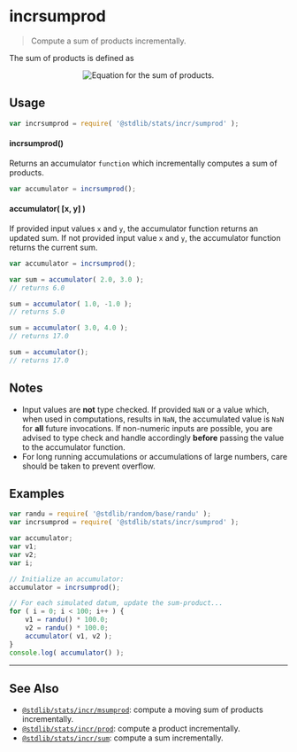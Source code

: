 <!--

@license Apache-2.0

Copyright (c) 2018 The Stdlib Authors.

Licensed under the Apache License, Version 2.0 (the "License");
you may not use this file except in compliance with the License.
You may obtain a copy of the License at

   http://www.apache.org/licenses/LICENSE-2.0

Unless required by applicable law or agreed to in writing, software
distributed under the License is distributed on an "AS IS" BASIS,
WITHOUT WARRANTIES OR CONDITIONS OF ANY KIND, either express or implied.
See the License for the specific language governing permissions and
limitations under the License.

-->

# incrsumprod

> Compute a sum of products incrementally.

<section class="intro">

The sum of products is defined as

<!-- <equation class="equation" label="eq:sum_product" align="center" raw="s = \sum_{i=0}^{n-1} x_i y_i" alt="Equation for the sum of products."> -->

<div class="equation" align="center" data-raw-text="s = \sum_{i=0}^{n-1} x_i y_i" data-equation="eq:sum_product">
    <img src="https://cdn.jsdelivr.net/gh/stdlib-js/stdlib@49d8cabda84033d55d7b8069f19ee3dd8b8d1496/lib/node_modules/@stdlib/stats/incr/sumprod/docs/img/equation_sum_product.svg" alt="Equation for the sum of products.">
    <br>
</div>

<!-- </equation> -->

</section>

<!-- /.intro -->

<section class="usage">

## Usage

```javascript
var incrsumprod = require( '@stdlib/stats/incr/sumprod' );
```

#### incrsumprod()

Returns an accumulator `function` which incrementally computes a sum of products.

```javascript
var accumulator = incrsumprod();
```

#### accumulator( \[x, y] )

If provided input values `x` and `y`, the accumulator function returns an updated sum. If not provided input value `x` and `y`, the accumulator function returns the current sum.

```javascript
var accumulator = incrsumprod();

var sum = accumulator( 2.0, 3.0 );
// returns 6.0

sum = accumulator( 1.0, -1.0 );
// returns 5.0

sum = accumulator( 3.0, 4.0 );
// returns 17.0

sum = accumulator();
// returns 17.0
```

</section>

<!-- /.usage -->

<section class="notes">

## Notes

-   Input values are **not** type checked. If provided `NaN` or a value which, when used in computations, results in `NaN`, the accumulated value is `NaN` for **all** future invocations. If non-numeric inputs are possible, you are advised to type check and handle accordingly **before** passing the value to the accumulator function.
-   For long running accumulations or accumulations of large numbers, care should be taken to prevent overflow.

</section>

<!-- /.notes -->

<section class="examples">

## Examples

<!-- eslint no-undef: "error" -->

```javascript
var randu = require( '@stdlib/random/base/randu' );
var incrsumprod = require( '@stdlib/stats/incr/sumprod' );

var accumulator;
var v1;
var v2;
var i;

// Initialize an accumulator:
accumulator = incrsumprod();

// For each simulated datum, update the sum-product...
for ( i = 0; i < 100; i++ ) {
    v1 = randu() * 100.0;
    v2 = randu() * 100.0;
    accumulator( v1, v2 );
}
console.log( accumulator() );
```

</section>

<!-- /.examples -->

<!-- Section for related `stdlib` packages. Do not manually edit this section, as it is automatically populated. -->

<section class="related">

* * *

## See Also

-   [`@stdlib/stats/incr/msumprod`][@stdlib/stats/incr/msumprod]: compute a moving sum of products incrementally.
-   [`@stdlib/stats/incr/prod`][@stdlib/stats/incr/prod]: compute a product incrementally.
-   [`@stdlib/stats/incr/sum`][@stdlib/stats/incr/sum]: compute a sum incrementally.

</section>

<!-- /.related -->

<!-- Section for all links. Make sure to keep an empty line after the `section` element and another before the `/section` close. -->

<section class="links">

<!-- <related-links> -->

[@stdlib/stats/incr/msumprod]: https://github.com/stdlib-js/stats/tree/main/incr/msumprod

[@stdlib/stats/incr/prod]: https://github.com/stdlib-js/stats/tree/main/incr/prod

[@stdlib/stats/incr/sum]: https://github.com/stdlib-js/stats/tree/main/incr/sum

<!-- </related-links> -->

</section>

<!-- /.links -->
